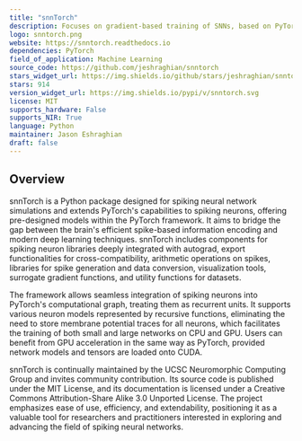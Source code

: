 ```yaml
---
title: "snnTorch"
description: Focuses on gradient-based training of SNNs, based on PyTorch for GPU acceleration and gradient computation.
logo: snntorch.png
website: https://snntorch.readthedocs.io
dependencies: PyTorch
field_of_application: Machine Learning
source_code: https://github.com/jeshraghian/snntorch
stars_widget_url: https://img.shields.io/github/stars/jeshraghian/snntorch.svg?style=social
stars: 914
version_widget_url: https://img.shields.io/pypi/v/snntorch.svg
license: MIT
supports_hardware: False
supports_NIR: True
language: Python
maintainer: Jason Eshraghian
draft: false
---
```


## Overview
snnTorch is a Python package designed for spiking neural network simulations and extends PyTorch's capabilities to spiking neurons, offering pre-designed models within the PyTorch framework. It aims to bridge the gap between the brain's efficient spike-based information encoding and modern deep learning techniques. snnTorch includes components for spiking neuron libraries deeply integrated with autograd, export functionalities for cross-compatibility, arithmetic operations on spikes, libraries for spike generation and data conversion, visualization tools, surrogate gradient functions, and utility functions for datasets.

The framework allows seamless integration of spiking neurons into PyTorch's computational graph, treating them as recurrent units. It supports various neuron models represented by recursive functions, eliminating the need to store membrane potential traces for all neurons, which facilitates the training of both small and large networks on CPU and GPU. Users can benefit from GPU acceleration in the same way as PyTorch, provided network models and tensors are loaded onto CUDA.

snnTorch is continually maintained by the UCSC Neuromorphic Computing Group and invites community contribution. Its source code is published under the MIT License, and its documentation is licensed under a Creative Commons Attribution-Share Alike 3.0 Unported License. The project emphasizes ease of use, efficiency, and extendability, positioning it as a valuable tool for researchers and practitioners interested in exploring and advancing the field of spiking neural networks.